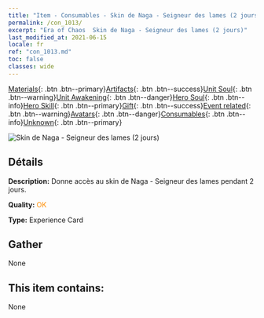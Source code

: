 ```yaml
---
title: "Item - Consumables - Skin de Naga - Seigneur des lames (2 jours)"
permalink: /con_1013/
excerpt: "Era of Chaos  Skin de Naga - Seigneur des lames (2 jours)"
last_modified_at: 2021-06-15
locale: fr
ref: "con_1013.md"
toc: false
classes: wide
---
```

 [Materials](/ItemsFR/){: .btn .btn--primary}[Artifacts](/ItemsFR/Artifacts/){: .btn .btn--success}[Unit Soul](/ItemsFR/UnitSoul/){: .btn .btn--warning}[Unit Awakening](/ItemsFR/UnitAwakening/){: .btn .btn--danger}[Hero Soul](/ItemsFR/HeroSoul/){: .btn .btn--info}[Hero Skill](/ItemsFR/HeroSkill/){: .btn .btn--primary}[Gift](/ItemsFR/Gift/){: .btn .btn--success}[Event related](/ItemsFR/Events/){: .btn .btn--warning}[Avatars](/ItemsFR/Avatars/){: .btn .btn--danger}[Consumables](/ItemsFR/Consumables/){: .btn .btn--info}[Unknown](/ItemsFR/Unknown/){: .btn .btn--primary}

 ![Skin de Naga - Seigneur des lames (2 jours)](/images/u/ti_najia.jpg)

## Détails
 **Description:** Donne accès au skin de Naga - Seigneur des lames pendant 2 jours.

 **Quality:** <span style="color: #FF8C00">OK</span>

 **Type:** Experience Card

## Gather

  None

## This item contains:

  None

